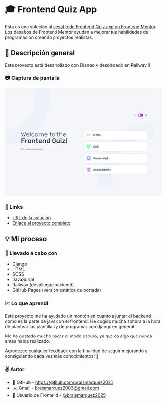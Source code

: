# 🎓 Frontend Quiz App

Esta es una solución al [desafío de Frontend Quiz app en Frontend Mentor](https://www.frontendmentor.io/challenges/frontend-quiz-app-BE7xkzXQnU). Los desafíos de Frontend Mentor ayudan a mejorar tus habilidades de programación creando proyectos realistas.


## 🔎 Descripción general
Este proyecto está desarrollado con Django y desplegado en Railway 🚀


### 📷 Captura de pantalla
![](./static/images/Vite-App-07-23-2025_04_28_PM.png)


### 🔗 Links
- [URL de la solución](https://www.frontendmentor.io/solutions/men-navegable-de-pgina-web-html-y-css-vUgVs_SLAZ)
- [Enlace al proyecto completo](https://web-production-b6c2.up.railway.app)


## 💡 Mi proceso

### 🔧 Llevado a cabo con
- Django
- HTML
- SCSS
- JavaScript
- Railway (despliegue backend)
- GitHub Pages (versión estática de portada)


### 📈 Lo que aprendí

Este proyecto me ha ayudado un montón en cuanto a juntar el backend como es la parte de java con el frontend. He cogido mucha soltura a la hora de plantear las plantillas y de programar con django en general. 

Me ha gustado mucho hacer el modo oscuro, ya que es algo que nunca antes había realizado.

Agradezco cualquier feedback con la finalidad de seguir mejorando y consiguiendo cada vez más conocimientos! 🚀


### ✌️ Autor 
- 💼 GitHub - https://github.com/braismarquez2025
- ✉️ Gmail - braismarquez2003@gmail.com
- 👤 Usuario de Frontend - [@braismarquez2025](https://www.frontendmentor.io/profile/braismarquez2025)




